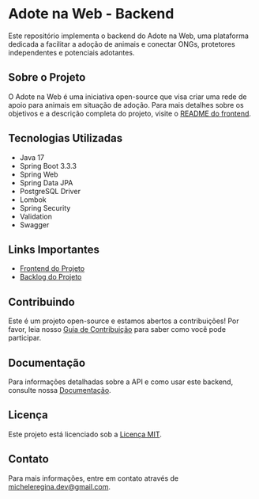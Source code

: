 # Adote na Web - Backend

Este repositório implementa o backend do Adote na Web, uma plataforma dedicada a facilitar a adoção de animais e conectar ONGs, protetores independentes e potenciais adotantes.

## Sobre o Projeto

O Adote na Web é uma iniciativa open-source que visa criar uma rede de apoio para animais em situação de adoção. Para mais detalhes sobre os objetivos e a descrição completa do projeto, visite o [README do frontend](https://github.com/michelereginabora/adote-na-web-frontend#readme).

## Tecnologias Utilizadas

- Java 17
- Spring Boot 3.3.3
- Spring Web
- Spring Data JPA
- PostgreSQL Driver
- Lombok
- Spring Security
- Validation
- Swagger

## Links Importantes

- [Frontend do Projeto](https://github.com/michelereginabora/adote-na-web-frontend)
- [Backlog do Projeto](https://github.com/users/michelereginabora/projects/12)

## Contribuindo

Este é um projeto open-source e estamos abertos a contribuições! Por favor, leia nosso [Guia de Contribuição](CONTRIBUTING.md) para saber como você pode participar.

## Documentação

Para informações detalhadas sobre a API e como usar este backend, consulte nossa [Documentação](https://github.com/michelereginabora/adote-na-web-backend/wiki/Documenta%C3%A7%C3%A3o).

## Licença

Este projeto está licenciado sob a [Licença MIT](LICENSE).

## Contato

Para mais informações, entre em contato através de [micheleregina.dev@gmail.com](mailto:micheleregina.dev@gmail.com).
